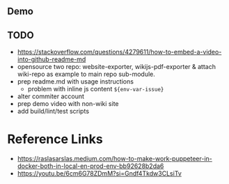 ## Demo

<!-- <video src="./example/js-exporter-demo.mov" width="1280" height="720" controls onloadstart="this.playbackRate = 1.5;"></video> -->

## TODO

- https://stackoverflow.com/questions/4279611/how-to-embed-a-video-into-github-readme-md
- opensource two repo: website-exporter, wikijs-pdf-exporter & attach wiki-repo as example to main repo sub-module.
- prep readme.md with usage instructions
  - problem with inline js content `${env-var-issue}`
- alter commiter account
- prep demo video with non-wiki site
- add build/lint/test scripts

# Reference Links

- https://raslasarslas.medium.com/how-to-make-work-puppeteer-in-docker-both-in-local-en-prod-env-bb92628b2da6
- https://youtu.be/6cm6G78ZDmM?si=Gndf4Tkdw3CLsiTv

